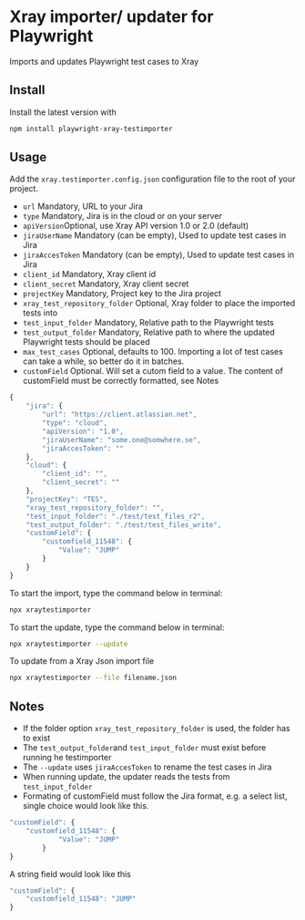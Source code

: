 # Xray importer/ updater for Playwright

Imports and updates Playwright test cases to Xray

## Install
Install the latest version with
```sh
npm install playwright-xray-testimporter 
```

## Usage

Add the `xray.testimporter.config.json` configuration file to the root of your project. 

* `url` Mandatory, URL to your Jira
* `type` Mandatory, Jira is in the cloud or on your server
* `apiVersion`Optional, use Xray API version 1.0 or 2.0 (default)
* `jiraUserName` Mandatory (can be empty), Used to update test cases in Jira
* `jiraAccesToken` Mandatory (can be empty), Used to update test cases in Jira
* `client_id` Mandatory, Xray client id 
* `client_secret` Mandatory, Xray client secret
* `projectKey` Mandatory, Project key to the Jira project
* `xray_test_repository_folder` Optional, Xray folder to place the imported tests into
* `test_input_folder` Mandatory, Relative path to the Playwright tests
* `test_output_folder` Mandatory, Relative path to where the updated Playwright tests should be placed
* `max_test_cases` Optional, defaults to 100. Importing a lot of test cases can take a while, so better do it in batches.
* `customField` Optional. Will set a cutom field to a value. The content of customField must be correctly formatted, see Notes

```typescript
{
    "jira": {
        "url": "https://client.atlassian.net",
        "type": "cloud",
        "apiVersion": "1.0",
        "jiraUserName": "some.one@somwhere.se",
        "jiraAccesToken": ""
    },
    "cloud": {
        "client_id": "",
        "client_secret": ""
    },
    "projectKey": "TES",
    "xray_test_repository_folder": "",
    "test_input_folder": "./test/test_files_r2",
    "test_output_folder": "./test/test_files_write",
    "customField": {
        "customfield_11548": {
            "Value": "JUMP"
        }
    }
}
```

To start the import, type the command below in terminal:

```sh
npx xraytestimporter
```

To start the update, type the command below in terminal:

```sh
npx xraytestimporter --update
```

To update from a Xray Json import file

```sh
npx xraytestimporter --file filename.json
```

## Notes
* If the folder option `xray_test_repository_folder` is used, the folder has to exist
* The `test_output_folder`and `test_input_folder` must exist before running he testimporter
* The `--update` uses `jiraAccesToken` to rename the test cases in Jira
* When running update, the updater reads the tests from `test_input_folder` 
* Formating of customField must follow the Jira format, e.g. a select list, single choice would look like this.

```typescript
"customField": {
    "customfield_11548": {
            "Value": "JUMP"
        }
}
```

A string field would look like this

```typescript
"customField": {
    "customfield_11548": "JUMP"
}
```